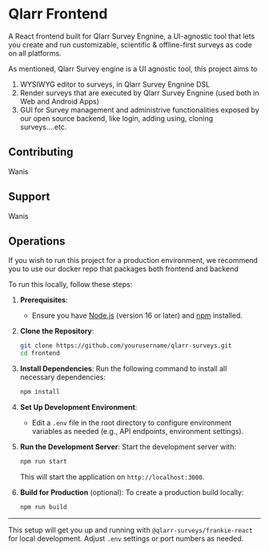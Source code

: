 # Qlarr Frontend
A React frontend built for Qlarr Survey Engnine, a UI-agnostic tool that lets you create and run customizable, scientific & offline-first surveys as code on all platforms.

As mentioned, Qlarr Survey engine is a UI agnostic tool, this project aims to
1. WYSIWYG editor to surveys, in Qlarr Survey Engnine DSL
2. Render surveys that are executed by Qlarr Survey Engnine (used both in Web and Android Apps)
3. GUI for Survey management and administrive functionalities exposed by our open source backend, like login, adding using, cloning surveys....etc.

## Contributing
Wanis


## Support
Wanis

## Operations
If you wish to run this project for a production environment, we recommend you to use our docker repo that packages both frontend and backend

To run this locally, follow these steps:

1. **Prerequisites**:
   - Ensure you have [Node.js](https://nodejs.org/) (version 16 or later) and [npm](https://www.npmjs.com/) installed.

2. **Clone the Repository**:
   ```bash
   git clone https://github.com/yourusername/qlarr-surveys.git
   cd frontend
   ```

3. **Install Dependencies**:
   Run the following command to install all necessary dependencies:
   ```bash
   npm install
   ```

4. **Set Up Development Environment**:
   - Edit a `.env` file in the root directory to configure environment variables as needed (e.g., API endpoints, environment settings).
   
5. **Run the Development Server**:
   Start the development server with:
   ```bash
   npm run start
   ```
   This will start the application on `http://localhost:3000`.

6. **Build for Production** (optional):
   To create a production build locally:
   ```bash
   npm run build
   ```

---

This setup will get you up and running with `@qlarr-surveys/frankie-react` for local development. Adjust `.env` settings or port numbers as needed.

